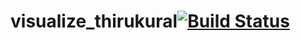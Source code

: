 # visualize_thirukural[![Build Status](https://travis-ci.org/selvathiruarul/visualize_thirukural.svg?branch=master)](https://travis-ci.org/selvathiruarul/visualize_thirukural)